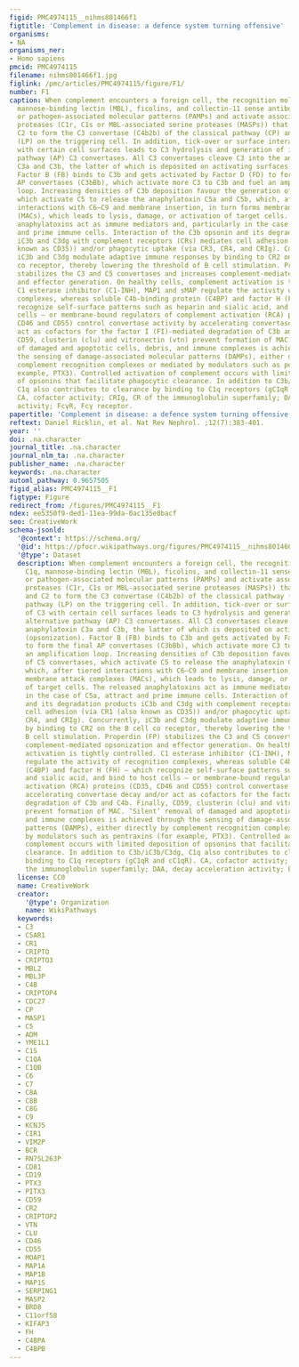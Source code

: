 ```yaml
---
figid: PMC4974115__nihms801466f1
figtitle: 'Complement in disease: a defence system turning offensive'
organisms:
- NA
organisms_ner:
- Homo sapiens
pmcid: PMC4974115
filename: nihms801466f1.jpg
figlink: /pmc/articles/PMC4974115/figure/F1/
number: F1
caption: When complement encounters a foreign cell, the recognition molecules C1q,
  mannose-binding lectin (MBL), ficolins, and collectin-11 sense antibody clusters
  or pathogen-associated molecular patterns (PAMPs) and activate associated serine
  proteases (C1r, C1s or MBL-associated serine proteases (MASPs)) that cleave C4 and
  C2 to form the C3 convertase (C4b2b) of the classical pathway (CP) and lectin pathway
  (LP) on the triggering cell. In addition, tick-over or surface interactions of C3
  with certain cell surfaces leads to C3 hydrolysis and generation of initial alternative
  pathway (AP) C3 convertases. All C3 convertases cleave C3 into the anaphylatoxin
  C3a and C3b, the latter of which is deposited on activating surfaces (opsonization).
  Factor B (FB) binds to C3b and gets activated by Factor D (FD) to form the final
  AP convertases (C3bBb), which activate more C3 to C3b and fuel an amplification
  loop. Increasing densities of C3b deposition favour the generation of C5 convertases,
  which activate C5 to release the anaphylatoxin C5a and C5b, which, after tiered
  interactions with C6–C9 and membrane insertion, in turn forms membrane attack complexes
  (MACs), which leads to lysis, damage, or activation of target cells. The released
  anaphylatoxins act as immune mediators and, particularly in the case of C5a, attract
  and prime immune cells. Interaction of the C3b opsonin and its degradation products
  iC3b and C3dg with complement receptors (CRs) mediates cell adhesion (via CR1 (also
  known as CD35)) and/or phagocytic uptake (via CR3, CR4, and CRIg). Concurrently,
  iC3b and C3dg modulate adaptive immune responses by binding to CR2 on the B cell
  co receptor, thereby lowering the threshold of B cell stimulation. Properdin (FP)
  stabilizes the C3 and C5 convertases and increases complement-mediated opsonization
  and effector generation. On healthy cells, complement activation is tightly controlled.
  C1 esterase inhibitor (C1-INH), MAP1 and sMAP regulate the activity of recognition
  complexes, whereas soluble C4b-binding protein (C4BP) and factor H (FH) — which
  recognize self-surface patterns such as heparin and sialic acid, and bind to host
  cells — or membrane-bound regulators of complement activation (RCA) proteins (CD35,
  CD46 and CD55) control convertase activity by accelerating convertase decay and/or
  act as cofactors for the factor I (FI)-mediated degradation of C3b and C4b. Finally,
  CD59, clusterin (clu) and vitronectin (vtn) prevent formation of MAC. ‘Silent’ removal
  of damaged and apoptotic cells, debris, and immune complexes is achieved through
  the sensing of damage-associated molecular patterns (DAMPs), either directly by
  complement recognition complexes or mediated by modulators such as pentraxins (for
  example, PTX3). Controlled activation of complement occurs with limited deposition
  of opsonins that facilitate phagocytic clearance. In addition to C3b/iC3b/C3dg,
  C1q also contributes to clearance by binding to C1q receptors (gC1qR and cC1qR).
  CA, cofactor activity; CRIg, CR of the immunoglobulin superfamily; DAA, decay acceleration
  activity; FcγR, Fcγ receptor.
papertitle: 'Complement in disease: a defence system turning offensive.'
reftext: Daniel Ricklin, et al. Nat Rev Nephrol. ;12(7):383-401.
year: ''
doi: .na.character
journal_title: .na.character
journal_nlm_ta: .na.character
publisher_name: .na.character
keywords: .na.character
automl_pathway: 0.9657505
figid_alias: PMC4974115__F1
figtype: Figure
redirect_from: /figures/PMC4974115__F1
ndex: ee5350f9-ded1-11ea-99da-0ac135e8bacf
seo: CreativeWork
schema-jsonld:
  '@context': https://schema.org/
  '@id': https://pfocr.wikipathways.org/figures/PMC4974115__nihms801466f1.html
  '@type': Dataset
  description: When complement encounters a foreign cell, the recognition molecules
    C1q, mannose-binding lectin (MBL), ficolins, and collectin-11 sense antibody clusters
    or pathogen-associated molecular patterns (PAMPs) and activate associated serine
    proteases (C1r, C1s or MBL-associated serine proteases (MASPs)) that cleave C4
    and C2 to form the C3 convertase (C4b2b) of the classical pathway (CP) and lectin
    pathway (LP) on the triggering cell. In addition, tick-over or surface interactions
    of C3 with certain cell surfaces leads to C3 hydrolysis and generation of initial
    alternative pathway (AP) C3 convertases. All C3 convertases cleave C3 into the
    anaphylatoxin C3a and C3b, the latter of which is deposited on activating surfaces
    (opsonization). Factor B (FB) binds to C3b and gets activated by Factor D (FD)
    to form the final AP convertases (C3bBb), which activate more C3 to C3b and fuel
    an amplification loop. Increasing densities of C3b deposition favour the generation
    of C5 convertases, which activate C5 to release the anaphylatoxin C5a and C5b,
    which, after tiered interactions with C6–C9 and membrane insertion, in turn forms
    membrane attack complexes (MACs), which leads to lysis, damage, or activation
    of target cells. The released anaphylatoxins act as immune mediators and, particularly
    in the case of C5a, attract and prime immune cells. Interaction of the C3b opsonin
    and its degradation products iC3b and C3dg with complement receptors (CRs) mediates
    cell adhesion (via CR1 (also known as CD35)) and/or phagocytic uptake (via CR3,
    CR4, and CRIg). Concurrently, iC3b and C3dg modulate adaptive immune responses
    by binding to CR2 on the B cell co receptor, thereby lowering the threshold of
    B cell stimulation. Properdin (FP) stabilizes the C3 and C5 convertases and increases
    complement-mediated opsonization and effector generation. On healthy cells, complement
    activation is tightly controlled. C1 esterase inhibitor (C1-INH), MAP1 and sMAP
    regulate the activity of recognition complexes, whereas soluble C4b-binding protein
    (C4BP) and factor H (FH) — which recognize self-surface patterns such as heparin
    and sialic acid, and bind to host cells — or membrane-bound regulators of complement
    activation (RCA) proteins (CD35, CD46 and CD55) control convertase activity by
    accelerating convertase decay and/or act as cofactors for the factor I (FI)-mediated
    degradation of C3b and C4b. Finally, CD59, clusterin (clu) and vitronectin (vtn)
    prevent formation of MAC. ‘Silent’ removal of damaged and apoptotic cells, debris,
    and immune complexes is achieved through the sensing of damage-associated molecular
    patterns (DAMPs), either directly by complement recognition complexes or mediated
    by modulators such as pentraxins (for example, PTX3). Controlled activation of
    complement occurs with limited deposition of opsonins that facilitate phagocytic
    clearance. In addition to C3b/iC3b/C3dg, C1q also contributes to clearance by
    binding to C1q receptors (gC1qR and cC1qR). CA, cofactor activity; CRIg, CR of
    the immunoglobulin superfamily; DAA, decay acceleration activity; FcγR, Fcγ receptor.
  license: CC0
  name: CreativeWork
  creator:
    '@type': Organization
    name: WikiPathways
  keywords:
  - C3
  - C5AR1
  - CR1
  - CRIPTO
  - CRIPTO3
  - MBL2
  - MBL3P
  - C4B
  - CRIPTOP4
  - CDC27
  - CP
  - MASP1
  - C5
  - ADM
  - YME1L1
  - C1S
  - C1QA
  - C1QB
  - C6
  - C7
  - C8A
  - C8B
  - C8G
  - C9
  - KCNJ5
  - CIR1
  - VIM2P
  - BCR
  - RN7SL263P
  - CD81
  - CD19
  - PTX3
  - PITX3
  - CD59
  - CR2
  - CRIPTOP2
  - VTN
  - CLU
  - CD46
  - CD55
  - MOAP1
  - MAP1A
  - MAP1B
  - MAP1S
  - SERPING1
  - MASP2
  - BRD8
  - C11orf58
  - KIFAP3
  - FH
  - C4BPA
  - C4BPB
---
```

